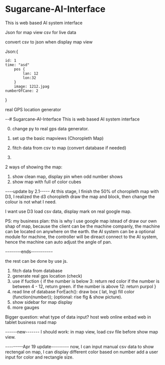# Sugarcane-AI-Interface
This is web based AI system interface 


Json for map view
csv for live data

convert csv to json when display map view

Json:{

    id: 1
    time: "asd"
        pos {
            lan: 12
            lon:32
        }
        image: 1212.jpag
    numberOfCane: 2
}


real GPS location generator

--# Sugarcane-AI-Interface
This is web based AI system interface 

0. change py to real gps data generator.

1. set up the basic mapviews (Choropleth Map)
2. fitch data from csv to map (convert database if needed)
3. 

2 ways of showing the map:

1. show clean map, display pin when odd number shows
2. show map with full of color cubes 

----update by 2.1-----
At this stage, I finish the 50% of choropleth map with D3,
I realized the d3 choropleth draw the map and block, then change the colour is not what I need.

I want use D3 load csv data, display mark on real google map.

PS: my business plan:
this is why I use google map istead of draw our own shap of map,
because the client can be the machine companly, the machine can be located on anywhere on the earth.
the AI system can be a optional module for machine, the controller will be direact connect to the AI system, hence the machine can auto adjust the angle of pan.

--------ends-----------

the rest can be done by use js. 
1. fitch data from database
2. generate real gps location (check)
3. use if fuction {
    if the number is below 3: return red color
    if the number is between 4 - 12, return green.
    if the number is above 12: return purpol
}
4. read line of database ForEach():
    draw box ( lat, lng)
    fill color (function(number));
    (optional: rise flg & show picture).
5. show sidebar for map display
6. more gauges

Bigger question:
what type of data input?
host web online
enbad web in tablet
business road map

------new-------
I should work:
in map view, load csv file before show map view.


---------Apr 19 update---------
now, I can input manual csv data to show rectengal on map,
I can display different color based on number
add a user input for color and rectangle size.
